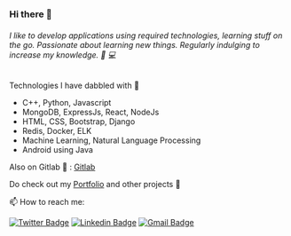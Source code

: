 ### Hi there 👋

###### I like to develop applications using required technologies, learning stuff on the go. Passionate about learning new things. Regularly indulging to increase my knowledge. 🔭 :computer:

Technologies I have dabbled with :file_folder:
  * C++, Python, Javascript
  * MongoDB, ExpressJs, React, NodeJs
  * HTML, CSS, Bootstrap, Django 
  * Redis, Docker, ELK
  * Machine Learning, Natural Language Processing
  * Android using Java 

Also on Gitlab :satellite: : [Gitlab](https://gitlab.com/Yatin_Hyperverge)

Do check out my [Portfolio](https://yatingupta.engineer/) and other projects :small_blue_diamond:

📫 How to reach me: 

[![Twitter Badge](https://img.shields.io/badge/-Yatin_Gupta-1ca0f1?style=flat-square&logo=twitter&logoColor=white&link=https://twitter.com/Yat777Gupta)](https://twitter.com/Yat777Gupta)  [![Linkedin Badge](https://img.shields.io/badge/-Yatin_Gupta-blue?style=flat-square&logo=Linkedin&logoColor=white&link=https://www.linkedin.com/in/yatingupta777///)](https://www.linkedin.com/in/yatingupta777) [![Gmail Badge](https://img.shields.io/badge/-yatingupta7777@gmail.com-c14438?style=flat-square&logo=Gmail&logoColor=white&link=mailto:yatingupta7777@gmail.com)](mailto:yatingupta7777@gmail.com)

<!--
**YatinGupta777/YatinGupta777** is a ✨ _special_ ✨ repository because its `README.md` (this file) appears on your GitHub profile.
